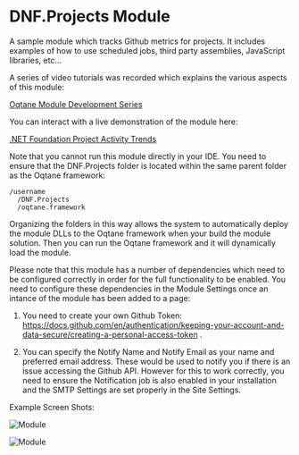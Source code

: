 # DNF.Projects Module

A sample module which tracks Github metrics for projects. It includes examples of how to use scheduled jobs, third party assemblies, JavaScript libraries, etc...

A series of video tutorials was recorded which explains the various aspects of this module:

[Oqtane Module Development Series](https://www.youtube.com/playlist?list=PLYhXmd7yV0elLNLfQwZBUlM7ZSMYPTZ_f)

You can interact with a live demonstration of the module here:

[.NET Foundation Project Activity Trends](https://www.dnfprojects.com/)

Note that you cannot run this module directly in your IDE. You need to ensure that the DNF.Projects folder is located within the same parent folder as the Oqtane framework:  

```
/username
  /DNF.Projects
  /oqtane.framework
```

Organizing the folders in this way allows the system to automatically deploy the module DLLs to the Oqtane framework when your build the module solution. Then you can run the Oqtane framework and it will dynamically load the module.

Please note that this module has a number of dependencies which need to be configured correctly in order for the full functionality to be enabled. You need to configure these dependencies in the Module Settings once an intance of the module has been added to a page:

1. You need to create your own Github Token: https://docs.github.com/en/authentication/keeping-your-account-and-data-secure/creating-a-personal-access-token .

2. You can specify the Notify Name and Notify Email as your name and preferred email address. These would be used to notify you if there is an issue accessing the Github API. However for this to work correctly, you need to ensure the Notification job is also enabled in your installation and the SMTP Settings are set properly in the Site Settings.

Example Screen Shots:

![Module](https://github.com/oqtane/dnf.projects/blob/master/Screenshot1.png?raw=true "Bar Chart")

![Module](https://github.com/oqtane/dnf.projects/blob/master/Screenshot2.png?raw=true "Line Chart")
